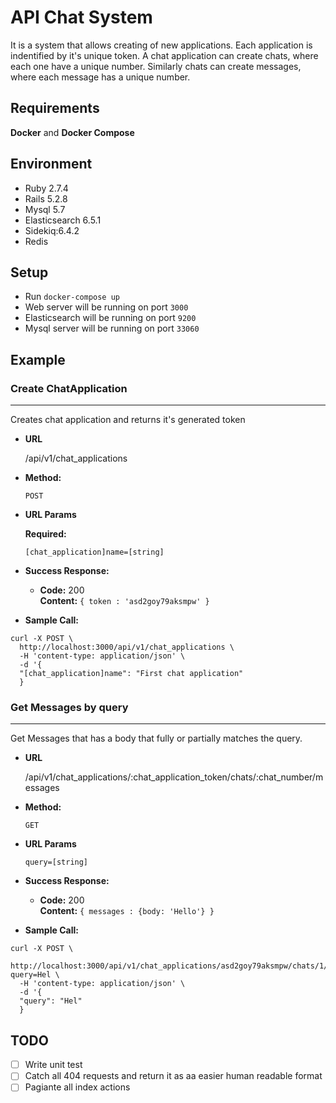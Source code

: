 # API Chat System
It is a system that allows creating of new applications. Each application is indentified by it's unique token. A chat application can create chats, where each one have a unique number. Similarly chats can create messages, where each message has a unique number.


## Requirements
**Docker** and **Docker Compose**


## Environment
- Ruby 2.7.4
- Rails 5.2.8
- Mysql 5.7
- Elasticsearch 6.5.1
- Sidekiq:6.4.2
- Redis


## Setup
- Run `docker-compose up`  
- Web server will be running on port `3000`
- Elasticsearch will be running on port `9200`
- Mysql server will be running on port `33060`


## Example

 ### Create ChatApplication
----
  Creates chat application and returns it's generated token

* **URL**

  /api/v1/chat_applications

* **Method:**

  `POST`
  
*  **URL Params**

   **Required:**
 
   `[chat_application]name=[string]`

* **Success Response:**

  * **Code:** 200 <br />
    **Content:** `{ token : 'asd2goy79aksmpw' }`

* **Sample Call:**

```
curl -X POST \
  http://localhost:3000/api/v1/chat_applications \
  -H 'content-type: application/json' \
  -d '{
  "[chat_application]name": "First chat application"
  }
```

 ### Get Messages by query
----
  Get Messages that has a body that fully or partially matches the query.

* **URL**

  /api/v1/chat_applications/:chat_application_token/chats/:chat_number/messages

* **Method:**

  `GET`
  
*  **URL Params**
 
   `query=[string]`

* **Success Response:**

  * **Code:** 200 <br />
    **Content:** `{ messages : {body: 'Hello'} }`

* **Sample Call:**

```
curl -X POST \
  http://localhost:3000/api/v1/chat_applications/asd2goy79aksmpw/chats/1/messages?query=Hel \
  -H 'content-type: application/json' \
  -d '{
  "query": "Hel"
  }
```

## TODO
- [ ] Write unit test
- [ ] Catch all 404 requests and return it as aa easier human readable format
- [ ] Pagiante all index actions
